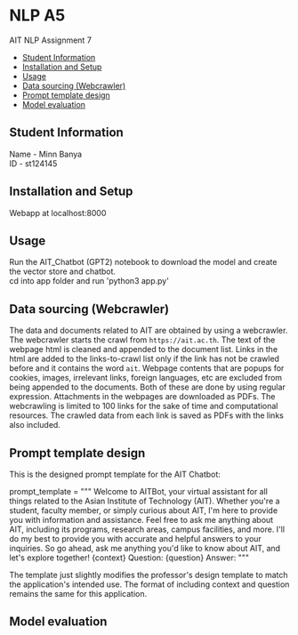 # NLP A5
 AIT NLP Assignment 7

- [Student Information](#student-information)
- [Installation and Setup](#installation-and-setup)
- [Usage](#usage)
- [Data sourcing (Webcrawler)](#data-sourcing-webcrawler)
- [Prompt template design](#prompt-template-design)
- [Model evaluation](#model-evaluation)


## Student Information
Name - Minn Banya  
ID - st124145

## Installation and Setup
Webapp at localhost:8000

## Usage
Run the AIT_Chatbot (GPT2) notebook to download the model and create the vector store and chatbot.  
cd into app folder and run 'python3 app.py'  

## Data sourcing (Webcrawler)
The data and documents related to AIT are obtained by using a webcrawler. The webcrawler starts the crawl from `https://ait.ac.th`. The text of the webpage html is cleaned and appended to the document list. Links in the html are added to the links-to-crawl list only if the link has not be crawled before and it contains the word `ait`. Webpage contents that are popups for cookies, images, irrelevant links, foreign languages, etc are excluded from being appended to the documents. Both of these are done by using regular expression. Attachments in the webpages are downloaded as PDFs. The webcrawling is limited to 100 links for the sake of time and computational resources. The crawled data from each link is saved as PDFs with the links also included.

## Prompt template design
This is the designed prompt template for the AIT Chatbot:  

prompt_template = """
Welcome to AITBot, your virtual assistant for all things related to the Asian Institute of Technology (AIT).
Whether you're a student, faculty member, or simply curious about AIT, I'm here to provide you with information and assistance.
Feel free to ask me anything about AIT, including its programs, research areas, campus facilities, and more.
I'll do my best to provide you with accurate and helpful answers to your inquiries.
So go ahead, ask me anything you'd like to know about AIT, and let's explore together!
{context}
Question: {question}
Answer:
"""

The template just slightly modifies the professor's design template to match the application's intended use. The format of including context and question remains the same for this application.

## Model evaluation
